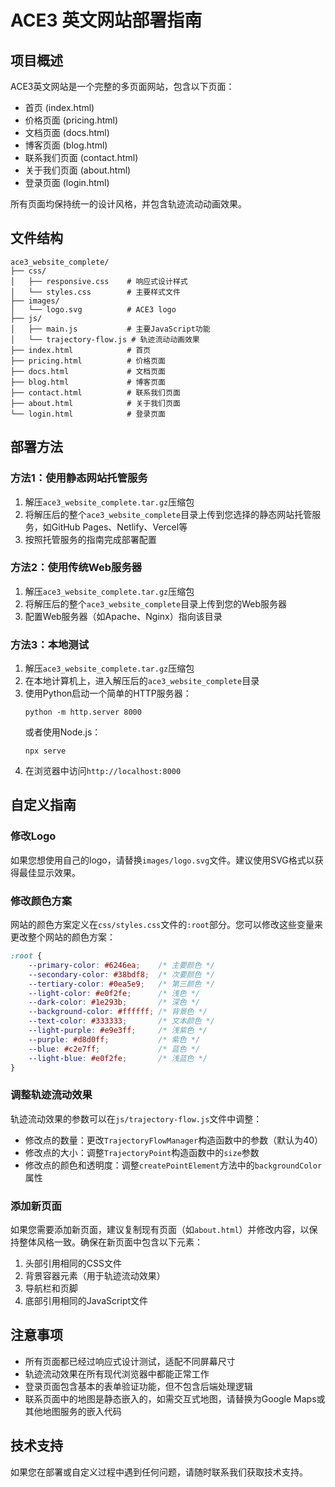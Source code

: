 # ACE3 英文网站部署指南

## 项目概述

ACE3英文网站是一个完整的多页面网站，包含以下页面：

- 首页 (index.html)
- 价格页面 (pricing.html)
- 文档页面 (docs.html)
- 博客页面 (blog.html)
- 联系我们页面 (contact.html)
- 关于我们页面 (about.html)
- 登录页面 (login.html)

所有页面均保持统一的设计风格，并包含轨迹流动动画效果。

## 文件结构

```
ace3_website_complete/
├── css/
│   ├── responsive.css    # 响应式设计样式
│   └── styles.css        # 主要样式文件
├── images/
│   └── logo.svg          # ACE3 logo
├── js/
│   ├── main.js           # 主要JavaScript功能
│   └── trajectory-flow.js # 轨迹流动动画效果
├── index.html            # 首页
├── pricing.html          # 价格页面
├── docs.html             # 文档页面
├── blog.html             # 博客页面
├── contact.html          # 联系我们页面
├── about.html            # 关于我们页面
└── login.html            # 登录页面
```

## 部署方法

### 方法1：使用静态网站托管服务

1. 解压`ace3_website_complete.tar.gz`压缩包
2. 将解压后的整个`ace3_website_complete`目录上传到您选择的静态网站托管服务，如GitHub Pages、Netlify、Vercel等
3. 按照托管服务的指南完成部署配置

### 方法2：使用传统Web服务器

1. 解压`ace3_website_complete.tar.gz`压缩包
2. 将解压后的整个`ace3_website_complete`目录上传到您的Web服务器
3. 配置Web服务器（如Apache、Nginx）指向该目录

### 方法3：本地测试

1. 解压`ace3_website_complete.tar.gz`压缩包
2. 在本地计算机上，进入解压后的`ace3_website_complete`目录
3. 使用Python启动一个简单的HTTP服务器：
   ```
   python -m http.server 8000
   ```
   或者使用Node.js：
   ```
   npx serve
   ```
4. 在浏览器中访问`http://localhost:8000`

## 自定义指南

### 修改Logo

如果您想使用自己的logo，请替换`images/logo.svg`文件。建议使用SVG格式以获得最佳显示效果。

### 修改颜色方案

网站的颜色方案定义在`css/styles.css`文件的`:root`部分。您可以修改这些变量来更改整个网站的颜色方案：

```css
:root {
    --primary-color: #6246ea;    /* 主要颜色 */
    --secondary-color: #38bdf8;  /* 次要颜色 */
    --tertiary-color: #0ea5e9;   /* 第三颜色 */
    --light-color: #e0f2fe;      /* 浅色 */
    --dark-color: #1e293b;       /* 深色 */
    --background-color: #ffffff; /* 背景色 */
    --text-color: #333333;       /* 文本颜色 */
    --light-purple: #e9e3ff;     /* 浅紫色 */
    --purple: #d8d0ff;           /* 紫色 */
    --blue: #c2e7ff;             /* 蓝色 */
    --light-blue: #e0f2fe;       /* 浅蓝色 */
}
```

### 调整轨迹流动效果

轨迹流动效果的参数可以在`js/trajectory-flow.js`文件中调整：

- 修改点的数量：更改`TrajectoryFlowManager`构造函数中的参数（默认为40）
- 修改点的大小：调整`TrajectoryPoint`构造函数中的`size`参数
- 修改点的颜色和透明度：调整`createPointElement`方法中的`backgroundColor`属性

### 添加新页面

如果您需要添加新页面，建议复制现有页面（如`about.html`）并修改内容，以保持整体风格一致。确保在新页面中包含以下元素：

1. 头部引用相同的CSS文件
2. 背景容器元素（用于轨迹流动效果）
3. 导航栏和页脚
4. 底部引用相同的JavaScript文件

## 注意事项

- 所有页面都已经过响应式设计测试，适配不同屏幕尺寸
- 轨迹流动效果在所有现代浏览器中都能正常工作
- 登录页面包含基本的表单验证功能，但不包含后端处理逻辑
- 联系页面中的地图是静态嵌入的，如需交互式地图，请替换为Google Maps或其他地图服务的嵌入代码

## 技术支持

如果您在部署或自定义过程中遇到任何问题，请随时联系我们获取技术支持。
